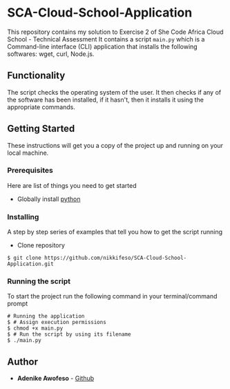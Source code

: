 # SCA-Cloud-School-Application

This repository contains my solution to Exercise 2 of She Code Africa Cloud School - Technical Assessment
It contains a script `main.py` which is a Command-line interface (CLI) application that installs the following softwares: wget, curl, Node.js.

## Functionality

The script checks the operating system of the user. It then checks if any of the software has been installed, if it hasn't, then it installs it using the appropriate commands.

## Getting Started

These instructions will get you a copy of the project up and running on your local machine. 

### Prerequisites

Here are list of things you need to get started

- Globally install [python](https://www.python.org/downloads/)

### Installing

A step by step series of examples that tell you how to get the script running
- Clone repository
```
$ git clone https://github.com/nikkifeso/SCA-Cloud-School-Application.git
```

### Running the script
To start the project run the following command in your terminal/command prompt

```
# Running the application
$ # Assign execution permissions
$ chmod +x main.py
$ # Run the script by using its filename
$ ./main.py
```

## Author

* **Adenike Awofeso**  - [Github](https://github.com/nikkifeso)
